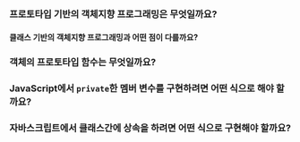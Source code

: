 ### 프로토타입 기반의 객체지향 프로그래밍은 무엇일까요?

#### 클래스 기반의 객체지향 프로그래밍과 어떤 점이 다를까요?

### 객체의 프로토타입 함수는 무엇일까요?

### JavaScript에서 `private`한 멤버 변수를 구현하려면 어떤 식으로 해야 할까요?

### 자바스크립트에서 클래스간에 상속을 하려면 어떤 식으로 구현해야 할까요?

